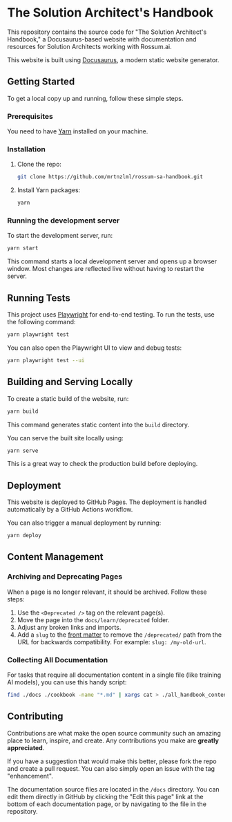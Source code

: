 # The Solution Architect's Handbook

This repository contains the source code for "The Solution Architect's Handbook," a Docusaurus-based website with documentation and resources for Solution Architects working with Rossum.ai.

This website is built using [Docusaurus](https://docusaurus.io/), a modern static website generator.

## Getting Started

To get a local copy up and running, follow these simple steps.

### Prerequisites

You need to have [Yarn](https://yarnpkg.com/) installed on your machine.

### Installation

1.  Clone the repo:
    ```sh
    git clone https://github.com/mrtnzlml/rossum-sa-handbook.git
    ```
2.  Install Yarn packages:
    ```sh
    yarn
    ```

### Running the development server

To start the development server, run:

```sh
yarn start
```

This command starts a local development server and opens up a browser window. Most changes are reflected live without having to restart the server.

## Running Tests

This project uses [Playwright](https://playwright.dev/) for end-to-end testing. To run the tests, use the following command:

```sh
yarn playwright test
```

You can also open the Playwright UI to view and debug tests:

```sh
yarn playwright test --ui
```

## Building and Serving Locally

To create a static build of the website, run:

```sh
yarn build
```

This command generates static content into the `build` directory.

You can serve the built site locally using:

```sh
yarn serve
```

This is a great way to check the production build before deploying.

## Deployment

This website is deployed to GitHub Pages. The deployment is handled automatically by a GitHub Actions workflow.

You can also trigger a manual deployment by running:

```sh
yarn deploy
```

## Content Management

### Archiving and Deprecating Pages

When a page is no longer relevant, it should be archived. Follow these steps:

1.  Use the `<Deprecated />` tag on the relevant page(s).
2.  Move the page into the `docs/learn/deprecated` folder.
3.  Adjust any broken links and imports.
4.  Add a `slug` to the [front matter](https://docusaurus.io/docs/create-doc#doc-front-matter) to remove the `/deprecated/` path from the URL for backwards compatibility. For example: `slug: /my-old-url`.

### Collecting All Documentation

For tasks that require all documentation content in a single file (like training AI models), you can use this handy script:

```bash
find ./docs ./cookbook -name "*.md" | xargs cat > ./all_handbook_content.txt
```

## Contributing

Contributions are what make the open source community such an amazing place to learn, inspire, and create. Any contributions you make are **greatly appreciated**.

If you have a suggestion that would make this better, please fork the repo and create a pull request. You can also simply open an issue with the tag "enhancement".

The documentation source files are located in the `/docs` directory. You can edit them directly in GitHub by clicking the "Edit this page" link at the bottom of each documentation page, or by navigating to the file in the repository.
